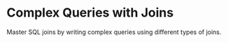 # Complex Queries with Joins

Master SQL joins by writing complex queries using different types of joins.
